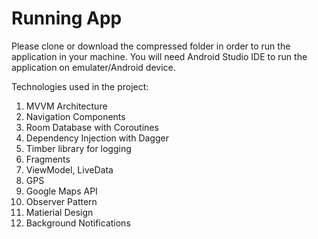 # Running App 

Please clone or download the compressed folder in order to run the application in your machine. You will need Android Studio IDE to run the application on emulater/Android device.  


Technologies used in the project:

1. MVVM Architecture
2. Navigation Components
3. Room Database with Coroutines 
4. Dependency Injection with Dagger
5. Timber library for logging
6. Fragments
7. ViewModel, LiveData
8. GPS
9. Google Maps API
10. Observer Pattern 
11. Matierial Design 
12. Background Notifications 


